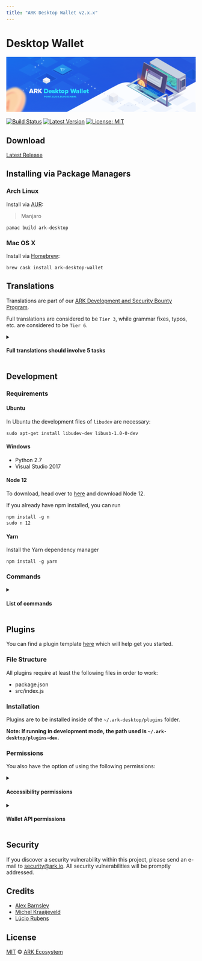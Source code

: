 ```yaml
---
title: "ARK Desktop Wallet v2.x.x"
---
```


# Desktop Wallet

![ARK Desktop](./assets/desktop/banner.png)

[![Build Status](https://badgen.now.sh/circleci/github/ARKEcosystem/desktop-wallet)](https://circleci.com/gh/ARKEcosystem/desktop-wallet)
[![Latest Version](https://badgen.now.sh/github/release/ARKEcosystem/desktop-wallet)](https://github.com/ARKEcosystem/desktop-wallet/releases)
[![License: MIT](https://badgen.now.sh/badge/license/MIT/green)](https://opensource.org/licenses/MIT)

## Download

[Latest Release](https://github.com/ARKEcosystem/ark-desktop/releases)

## Installing via Package Managers

### Arch Linux

Install via [AUR](https://aur.archlinux.org/packages/ark-desktop):

> Manjaro

```shell
pamac build ark-desktop
```

### Mac OS X

Install via [Homebrew](https://brew.sh/):

```shell
brew cask install ark-desktop-wallet
```

## Translations

Translations are part of our [ARK Development and Security Bounty Program](https://blog.ark.io/ark-development-and-security-bounty-program-a95122d06879).

Full translations are considered to be `Tier 3`, while grammar fixes, typos, etc. are considered to be `Tier 6`.

<details>
<summary>
  <h4>Full translations should involve 5 tasks</h4>
</summary>

- Create a pull request for the language you are going to translate. If you have doubts about something, use English to explain them.
- Translate the textual content of the application, using the [English language file](https://github.com/ARKEcosystem/desktop-wallet/blob/develop/src/renderer/i18n/locales/en-US.js) as the reference. To do that, a new file, with the language locale code should be created. The name of the file should be a valid [RFC 5646](https://tools.ietf.org/html/rfc5646) and should be located at `src/renderer/i18n/locales/LANGUAGE.js`. Thanks to [vue-i18n-extract](https://github.com/pixari/vue-i18n-extract), it is possible to execute `yarn i18n src/renderer/i18n/locales/LANGUAGE.js` to find suggestions of missing translations.
- Add the language to the [English language file](https://github.com/ARKEcosystem/desktop-wallet/blob/develop/src/renderer/i18n/locales/en-US.js) at the `LANGUAGES` key.
- Update the [date and time formats file](https://github.com/ARKEcosystem/desktop-wallet/blob/develop/src/renderer/i18n/date-time-formats.js) to include the short and long format that are used commonly by native speakers.
- Update the [number formats file](https://github.com/ARKEcosystem/desktop-wallet/blob/develop/src/renderer/i18n/number-formats.js) to include the preferred way of displaying currencies used commonly by native speakers.
- Add the language at the `I18N.enabledLocales` array at the [main configuration file](https://github.com/ARKEcosystem/desktop-wallet/blob/develop/config/index.js). This step is necessary to make the language would not be available.
- Execute the application. Go to the [ development section](https://github.com/ARKEcosystem/desktop-wallet#development) to learn how to install the requirements and execute it.

</details>

## Development

### Requirements

#### Ubuntu

In Ubuntu the development files of `libudev` are necessary:

```
sudo apt-get install libudev-dev libusb-1.0-0-dev
```

#### Windows

- Python 2.7
- Visual Studio 2017

#### Node 12

To download, head over to [here](https://nodejs.org/en/) and download Node 12.

If you already have npm installed, you can run

```
npm install -g n
sudo n 12
```

#### Yarn

Install the Yarn dependency manager

```
npm install -g yarn
```

### Commands

<details>
<summary>
  <h4>List of commands</h4>
</summary>

```bash
# Install Dependencies
yarn install

# Execute the application. Making changes in the code, updates the application (hot reloading).
yarn dev

# Lint all JS/Vue files in `src` and `__tests__`
yarn lint

# Lint, and fix, all JS/Vue files in `src` and `__tests__`
yarn lint:fix

# Check That All Dependencies Are Used
yarn depcheck

# Collect the Code and Produce a Compressed File
yarn pack

# Build Electron Application for Production (Current OS)
yarn build

# Build Electron Application for Production (Windows)
yarn build:win

# Build Electron Application for Production (Mac)
yarn build:mac

# Build Electron Application for Production (Linux)
yarn build:linux

# Run Unit and End-to-End Tests
yarn test

# Run Unit Tests
yarn test:unit

# Run Unit Tests and Generate and Display the Coverage Report
yarn test:unit:coverage

# Run Unit Tests and Watch for Changes to Re-Run the Tests
yarn test:unit:watch

# Run end-to-end tests, without building the application
yarn test:e2e

# Build the Application and Run End-to-End Tests
yarn test:e2e:full

# List What Translations Are Missing or Unused on a Specific Language. It Could Capture Suggestions That Are Not Accurate
yarn i18n 'src/renderer/i18n/locales/LANGUAGE.js'

# List What English Messages Are Missing or Unused (English Is the Default Language)
yarn i18n:en-US

# List What Translations Are Missing or Unused on Every Language
yarn i18n:all
```

</details>

## Plugins

You can find a plugin template [here](https://github.com/ark-ecosystem-desktop-plugins/template) which will help get you started.

### File Structure

All plugins require at least the following files in order to work: 

- package.json
- src/index.js

### Installation

Plugins are to be installed inside of the `~/.ark-desktop/plugins` folder.

**Note: If running in development mode, the path used is `~/.ark-desktop/plugins-dev`.**

### Permissions

You also have the option of using the following permissions:

<details>
<summary>
  <h4>Accessibility permissions</h4>
</summary>

#### COMPONENTS
Load in custom components.

To be used in combination with other permissions:

- ROUTES
- MENU_ITEMS
- AVATARS
- WALLET_TABS

#### ROUTES

Loads additional routes into the Desktop Wallet.

To be used in combination with other permissions:

- COMPONENTS
- MENU_ITEMS

#### MENU_ITEMS

Loads custom menu items into the Desktop Wallet for the sidebar.

To be used in combination with other permissions:

- ROUTES (required)
- COMPONENTS

#### AVATARS

Plugin contains custom components.

Can be used in combination with the COMPONENTS permission.

#### WALLET_TABS

Allow showing an additional tab/page on the Wallet screen.

Can be used in combination with the COMPONENTS permission.

#### THEMES

Allow additional custom themes for the Desktop Wallet.

</details>

<details>
<summary>
  <h4>Wallet API permissions</h4>
</summary>

#### UI_COMPONENTS

Allow access to the standard Desktop Wallet components used throughout. This gives plugins the ability to look and feel like they are a part of the application.

**`walletApi.components.Button`**

Allows access to all of the Button components:

- ButtonClipboard
- ButtonClose
- ButtonGeneric
- ButtonLayout
- ButtonLetter
- ButtonModal
- ButtonReload
- ButtonSwitch

**`walletApi.components.Collapse`**

Allows access to all of the Collapse components:

- Collapse
- CollapseAccordion

**`walletApi.components.Input`**

Allows access to all of the Input components:

- InputAddress
- InputCurrency
- InputDelegate
- InputFee
- InputField
- InputLanguage
- InputPassword
- InputSelect
- InputSwitch
- InputText

**`walletApi.components.ListDivided`**

Allows access to all of the ListDivided components:

- ListDivided
- ListDividedItem

**`walletApi.components.Loader`**

Allows access to the Loader component

**`walletApi.components.Menu`**

Allows access to all of the Menu components:

- MenuDropdown
- MenuDropdownAlternativeHandler
- MenuDropdownHandler
- MenuDropdownItem
- MenuNavigation
- MenuNavigationItem
- MenuOptions
- MenuOptionsItem
- MenuStep
- MenuStepItem
- MenuTab
- MenuTabItem

**`walletApi.components.TableWrapper`**

Allows access to the TableWrapper component

#### WEBFRAME

Allow showing remote URL pages within a frame. For example, showing the explorer within a page on the Desktop Wallet.

**`walletApi.components.WebFrame`**

#### EVENTS

Allow access to the Desktop Wallet events. For example, an event is triggered every time a new transaction is received.

**`walletApi.eventBus.on(event, callback)`**

Used to listen for an event

**`walletApi.eventBus.off(event, callback)`**

Used to disable listening for an event

**`walletApi.eventBus.emit(event, data)`**

Used to send data to trigger events elsewhere

#### AUDIO

Allow access to play audio from within the Desktop Wallet. For example, they could be used as an announcement for a new transaction.

**`AudioContext`**

#### ALERTS

Allow access to the Desktop Wallet alerts. For example, they could be used for notifications.

**`walletApi.alert.error(...)`**

Trigger an error notification alert

**`walletApi.alert.success(...)`**

Trigger an success notification alert

**`walletApi.alert.info(...)`**

Trigger an info notification alert

**`walletApi.alert.warn(...)`**

Trigger an warn notification alert

#### MESSAGING

Allow WebFrame to have access to a one-way messaging system. E.g. trigger a plugin change when a button is pressed on an external page inside the WebFrame component.

Run `sendToHost(event, data)` from within a WebFrame to trigger a messaging event.

**`walletApi.messages.on(action, eventCallback)`**

Listen for a message from within the WebFrame

#### STORAGE

Allow storing data within the Desktop Wallet, using a key-value pair.

**`walletApi.storage.get(key)`**

Get a single value from the store based on key

**`walletApi.storage.set(key, value)`**

Set a value in the store.

**`walletApi.storage.getOptions()`**

Get all values from the store for the plugin.

#### HTTP

Allow performing external web requests. E.g. accessing the API of a third-party provider. 

**Note: This relies on a whitelist being provided within the `package.json` file**

**`sandbox.walletApi.http.get(url, opts)`**

Perform a GET request

**`sandbox.walletApi.http.post(url, opts)`**

Perform a POST request

#### PEER_CURRENT

Allows access to the currently connected peer. E.g. to fetch additional data from the network.

**`sandbox.walletApi.peers.current.get(url, timeout = 3000)`**

Perform a GET request on the network

**`sandbox.walletApi.peers.current.post(url, timeout = 3000)`**

Perform a POST request on the network

#### PROFILE_CURRENT

Get the currently active profile. E.g. to provide a list of wallets for the user to choose from.

**`sandbox.walletApi.profiles.getCurrent()`**

#### PROFILE_ALL

Get all available profiles. E.g. to provide a list of wallets for the user to choose from which could be network independent.

**`sandbox.walletApi.profiles.all`**

</details>

## Security

If you discover a security vulnerability within this project, please send an e-mail to security@ark.io. All security vulnerabilities will be promptly addressed.

## Credits

- [Alex Barnsley](https://github.com/alexbarnsley)
- [Michel Kraaijeveld](https://github.com/ItsANameToo)
- [Lúcio Rubens](https://github.com/luciorubeens)

## License

[MIT](LICENSE) © [ARK Ecosystem](https://ark.io)
